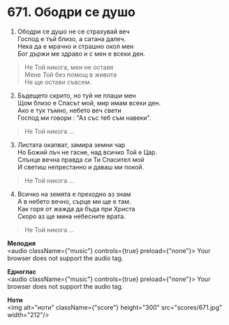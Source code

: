 # 671. Ободри се душо

1. Ободри се душо не се страхувай веч  
Господ е тъй близо, а сатана далеч.  
Нека да е мрачно и страшно окол мен  
Бог държи ме здраво и с мен е всеки ден.  

> Не Той никога, мен не оставя  
> Мене Той без помощ в живота  
> Не ще остави съвсем.  

2. Бъдещето скрито, но туй не плаши мен  
Щом близо е Спасът мой, мир имам всеки ден.  
Ако е тук тъмно, небето веч свети  
Господ ми говори : "Аз със теб съм навеки".  

> Не Той никога ...  

3. Листата окапват, замира земни чар  
Но Божий лъч не гасне, над всичко Той е Цар.  
Слънце вечна правда си Ти Спасител мой  
И светиш непрестанно и даваш ми покой.  

> Не Той никога ...  

4. Всичко на земята е преходно аз знам  
А в небето вечно, сърце ми ще е там.  
Как горя от жажда да бъда при Христа  
Скоро аз ще мина небесните врата.  

> Не Той никога ...

**Мелодия**  
<audio className={"music"} controls={true} preload={"none"}>
    <source src="mp3/671.mp3" type="audio/mpeg"/>
    Your browser does not support the audio tag.
</audio>

**Едноглас**  
<audio className={"music"} controls={true} preload={"none"}>
    <source src="transp/671.mp3" type="audio/mpeg"/>
    Your browser does not support the audio tag.
</audio>

**Ноти**  
<img alt="ноти" className={"score"} height="300" src="scores/671.jpg" width="212"/>
